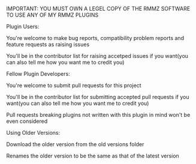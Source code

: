 IMPORTANT: YOU MUST OWN A LEGEL COPY OF THE RMMZ SOFTWARE TO USE ANY OF MY RMMZ PLUGINS



Plugin Users:

You're welcome to make bug reports, compatibility problem reports and feature requests as raising issues

You'll be in the contributor list for raising accetped issues if you want(you can also tell me how you want me to credit you)



Fellow Plugin Developers:

You're welcome to submit pull requests for this project

You'll be in the contributor list for submitting accepted pull requests if you want(you can also tell me how you want me to credit you)

Pull requests breaking plugins not written with this plugin in mind won't be even considered



Using Older Versions:

Download the older version from the old versions folder

Renames the older version to be the same as that of the latest version
